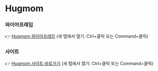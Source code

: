 # Hugmom

### 와이어프레임
👉 <a href="https://www.figma.com/file/MlFIWC7zZybEYX1PbLOyME/GMA-%EB%8C%80%EB%8B%A8%ED%95%98%EC%A1%B0-%ED%8C%80-%ED%94%84%EB%A1%9C%EC%A0%9D%ED%8A%B8?type=design&node-id=1303%3A901&mode=design&t=LplB2XENrTxB7Sgi-1" target="_blank">Hugmom 와이어프레임</a>
(새 탭에서 열기: Ctrl+클릭 또는 Command+클릭)


### 사이트
👉 <a href="https://hugmom-b6187.web.app/html/01-intro_logout.html" target="_blank">Hugmom 사이트 바로가기</a>
(새 탭에서 열기: Ctrl+클릭 또는 Command+클릭)

